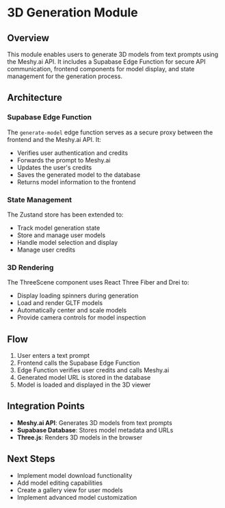# 3D Generation Module

## Overview
This module enables users to generate 3D models from text prompts using the Meshy.ai API. It includes a Supabase Edge Function for secure API communication, frontend components for model display, and state management for the generation process.

## Architecture

### Supabase Edge Function
The `generate-model` edge function serves as a secure proxy between the frontend and the Meshy.ai API. It:
- Verifies user authentication and credits
- Forwards the prompt to Meshy.ai
- Updates the user's credits
- Saves the generated model to the database
- Returns model information to the frontend

### State Management
The Zustand store has been extended to:
- Track model generation state
- Store and manage user models
- Handle model selection and display
- Manage user credits

### 3D Rendering
The ThreeScene component uses React Three Fiber and Drei to:
- Display loading spinners during generation
- Load and render GLTF models
- Automatically center and scale models
- Provide camera controls for model inspection

## Flow
1. User enters a text prompt
2. Frontend calls the Supabase Edge Function
3. Edge Function verifies user credits and calls Meshy.ai
4. Generated model URL is stored in the database
5. Model is loaded and displayed in the 3D viewer

## Integration Points
- **Meshy.ai API**: Generates 3D models from text prompts
- **Supabase Database**: Stores model metadata and URLs
- **Three.js**: Renders 3D models in the browser

## Next Steps
- Implement model download functionality
- Add model editing capabilities
- Create a gallery view for user models
- Implement advanced model customization